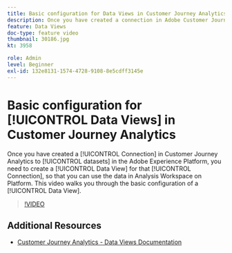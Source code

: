 ```yaml
---
title: Basic configuration for Data Views in Customer Journey Analytics
description: Once you have created a connection in Adobe Customer Journey Analytics to data sets in the Adobe Experience Platform, you need to create a Data View for that Connection, so that you can use the data in Analysis Workspace on Platform. This video walks you through the basic configuration of a Data View.
feature: Data Views
doc-type: feature video
thumbnail: 30186.jpg
kt: 3958

role: Admin
level: Beginner
exl-id: 132e8131-1574-4728-9108-8e5cdff3145e
---
```

# Basic configuration for [!UICONTROL Data Views] in Customer Journey Analytics

Once you have created a [!UICONTROL Connection] in Customer Journey Analytics to [!UICONTROL datasets] in the Adobe Experience Platform, you need to create a [!UICONTROL Data View] for that [!UICONTROL Connection], so that you can use the data in Analysis Workspace on Platform. This video walks you through the basic configuration of a [!UICONTROL Data View].

>[!VIDEO](https://video.tv.adobe.com/v/30186/?quality=12&enable10seconds=on&speedcontrol=on)

## Additional Resources

* [Customer Journey Analytics - Data Views Documentation](https://experienceleague.adobe.com/docs/analytics-platform/using/cja-dataviews/create-dataview.html)
